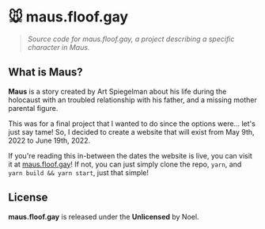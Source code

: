 # 🐭 maus.floof.gay
> *Source code for maus.floof.gay, a project describing a specific character in Maus.*

## What is Maus?
**Maus** is a story created by Art Spiegelman about his life during the holocaust with an troubled relationship with his father, and a missing mother parental figure.

This was for a final project that I wanted to do since the options were... let's just say tame! So, I decided to create a website that will exist from May 9th, 2022 to June 19th, 2022.

If you're reading this in-between the dates the website is live, you can visit it at [maus.floof.gay](https://maus.floof.gay)! If not, you can just simply clone the repo, `yarn`, and `yarn build && yarn start`, just that simple!

## License
**maus.floof.gay** is released under the **Unlicensed** by Noel.
